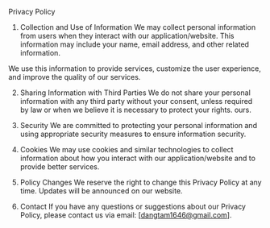 Privacy Policy
1. Collection and Use of Information
We may collect personal information from users when they interact with our application/website. This information may include your name, email address, and other related information.

We use this information to provide services, customize the user experience, and improve the quality of our services.

2. Sharing Information with Third Parties
We do not share your personal information with any third party without your consent, unless required by law or when we believe it is necessary to protect your rights. ours.

3. Security
We are committed to protecting your personal information and using appropriate security measures to ensure information security.

4. Cookies
We may use cookies and similar technologies to collect information about how you interact with our application/website and to provide better services.

5. Policy Changes
We reserve the right to change this Privacy Policy at any time. Updates will be announced on our website.

6. Contact
If you have any questions or suggestions about our Privacy Policy, please contact us via email: [dangtam1646@gmail.com].
